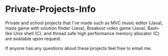# Private-Projects-Info
Private and school projects that I've made such as MVC music editor (Java), maze game with solution finder (Java), Breakout video game (Java), Bash-like Unix shell (C), and thread safe high performance memory allocator (C) are available upon request.

If anyone has any questions about these projects feel free to email me.
